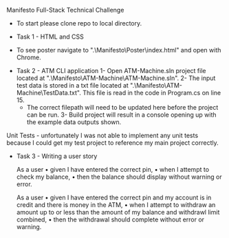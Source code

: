 Manifesto Full-Stack Technical Challenge

- To start please clone repo to local directory.

* Task 1 - HTML and CSS
- To see poster navigate to ".\Manifesto\Poster\index.html" and open with Chrome.



* Task 2 - ATM CLI application
1- Open ATM-Machine.sln project file located at ".\Manifesto\ATM-Machine\ATM-Machine.sln".
2- The input test data is stored in a txt file located at ".\Manifesto\ATM-Machine\TestData.txt". This file is read in the code in Program.cs on line 15.
	- The correct filepath will need to be updated here before the project can be run. 
3- Build project will result in a console opening up with the example data outputs shown. 

Unit Tests - unfortunately I was not able to implement any unit tests because I could get my test project to reference my main project correctly.



* Task 3 - Writing a user story

	As a user
		• given I have entered the correct pin,
		• when I attempt to check my balance,
		• then the balance should display without warning or error.

	As a user
		• given I have entered the correct pin and my account is in credit and there is money in the ATM,
		• when I attempt to withdraw an amount up to or less than the amount of my balance and withdrawl limit combined,
		• then the withdrawal should complete without error or warning. 
